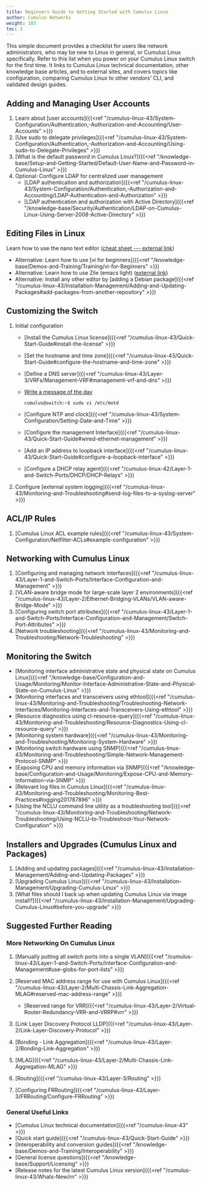 ```yaml
---
title: Beginners Guide to Getting Started with Cumulus Linux
author: Cumulus Networks
weight: 103
toc: 3
---
```


This simple document provides a checklist for users like network administrators, who may be new to Linux in general, or Cumulus Linux specifically. Refer to this list when you power on your Cumulus Linux switch for the first time. It links to Cumulus Linux technical documentation, other knowledge base articles, and to external sites, and covers topics like configuration, comparing Cumulus Linux to other vendors' CLI, and validated design guides.

## Adding and Managing User Accounts

1.  Learn about [user accounts]({{<ref "/cumulus-linux-43/System-Configuration/Authentication,-Authorization-and-Accounting/User-Accounts" >}})
3.  [Use sudo to delegate privileges]({{<ref "/cumulus-linux-43/System-Configuration/Authentication,-Authorization-and-Accounting/Using-sudo-to-Delegate-Privileges" >}})
4.  [What is the default password in Cumulus Linux?]({{<ref "/knowledge-base/Setup-and-Getting-Started/Default-User-Name-and-Password-in-Cumulus-Linux" >}})
5.  Optional: Configure LDAP for centralized user management
    - [LDAP authentication and authorization]({{<ref "/cumulus-linux-43/System-Configuration/Authentication,-Authorization-and-Accounting/LDAP-Authentication-and-Authorization" >}})
    - [LDAP authentication and authorization with Active Directory]({{<ref "/knowledge-base/Security/Authentication/LDAP-on-Cumulus-Linux-Using-Server-2008-Active-Directory" >}})

## Editing Files in Linux

Learn how to use the nano text editor ([cheat sheet --- external link](http://www.cheatography.com/hkellaway/cheat-sheets/nano-text-editor/))

- Alternative: Learn how to use [vi for beginners]({{<ref "/knowledge-base/Demos-and-Training/Training/vi-for-Beginners" >}})
- Alternative: Learn how to use Zile (emacs light) ([external link](http://www.gnu.org/software/zile/))
- Alternative: Install any other editor by [adding a Debian package]({{<ref "/cumulus-linux-43/Installation-Management/Adding-and-Updating-Packages#add-packages-from-another-repository" >}})

## Customizing the Switch

1.  Initial configuration
    - [Install the Cumulus Linux license]({{<ref "/cumulus-linux-43/Quick-Start-Guide#install-the-license" >}})
    - [Set the hostname and time zone]({{<ref "/cumulus-linux-43/Quick-Start-Guide#configure-the-hostname-and-time-zone" >}})
    - [Define a DNS server]({{<ref "/cumulus-linux-43/Layer-3/VRFs/Management-VRF#management-vrf-and-dns" >}})
    - [Write a message of the day](https://wiki.debian.org/motd)

          cumulus@switch:~$ sudo vi /etc/motd

    - [Configure NTP and clock]({{<ref "/cumulus-linux-43/System-Configuration/Setting-Date-and-Time" >}})
    - [Configure the management Interface]({{<ref "/cumulus-linux-43/Quick-Start-Guide#wired-ethernet-management" >}})
    - [Add an IP address to loopback interface]({{<ref "/cumulus-linux-43/Quick-Start-Guide#configure-a-loopback-interface" >}})
    - [Configure a DHCP relay agent]({{<ref "/cumulus-linux-42/Layer-1-and-Switch-Ports/DHCP/DHCP-Relays" >}})
2.  Configure [external system logging]({{<ref "/cumulus-linux-43/Monitoring-and-Troubleshooting#send-log-files-to-a-syslog-server" >}})

## ACL/IP Rules

1.  [Cumulus Linux ACL example rules]({{<ref "/cumulus-linux-43/System-Configuration/Netfilter-ACLs#example-configuration" >}})

## Networking with Cumulus Linux

1.  [Configuring and managing network interfaces]({{<ref "/cumulus-linux-43/Layer-1-and-Switch-Ports/Interface-Configuration-and-Management" >}})
2.  [VLAN-aware bridge mode for large-scale layer 2 environments]({{<ref "/cumulus-linux-43/Layer-2/Ethernet-Bridging-VLANs/VLAN-aware-Bridge-Mode" >}})
3.  [Configuring switch port attributes]({{<ref "/cumulus-linux-43/Layer-1-and-Switch-Ports/Interface-Configuration-and-Management/Switch-Port-Attributes" >}})
4.  [Network troubleshooting]({{<ref "/cumulus-linux-43/Monitoring-and-Troubleshooting/Network-Troubleshooting" >}})

## Monitoring the Switch

- [Monitoring interface administrative state and physical state on Cumulus Linux]({{<ref "/knowledge-base/Configuration-and-Usage/Monitoring/Monitor-Interface-Administrative-State-and-Physical-State-on-Cumulus-Linux" >}})
- [Monitoring interfaces and transceivers using ethtool]({{<ref "/cumulus-linux-43/Monitoring-and-Troubleshooting/Troubleshooting-Network-Interfaces/Monitoring-Interfaces-and-Transceivers-Using-ethtool" >}})
- [Resource diagnostics using cl-resource-query]({{<ref "/cumulus-linux-43/Monitoring-and-Troubleshooting/Resource-Diagnostics-Using-cl-resource-query" >}})
- [Monitoring system hardware]({{<ref "/cumulus-linux-43/Monitoring-and-Troubleshooting/Monitoring-System-Hardware" >}})
- [Monitoring switch hardware using SNMP]({{<ref "/cumulus-linux-43/Monitoring-and-Troubleshooting/Simple-Network-Management-Protocol-SNMP" >}})
- [Exposing CPU and memory information via SNMP]({{<ref "/knowledge-base/Configuration-and-Usage/Monitoring/Expose-CPU-and-Memory-Information-via-SNMP" >}})
- [Relevant log files in Cumulus Linux]({{<ref "/cumulus-linux-43/Monitoring-and-Troubleshooting/Monitoring-Best-Practices#logging201787896" >}})
- [Using the NCLU command line utility as a troubleshooting tool]({{<ref "/cumulus-linux-43/Monitoring-and-Troubleshooting/Network-Troubleshooting/Using-NCLU-to-Troubleshoot-Your-Network-Configuration" >}})

## Installers and Upgrades (Cumulus Linux and Packages)

1.  [Adding and updating packages]({{<ref "/cumulus-linux-43/Installation-Management/Adding-and-Updating-Packages" >}})
2.  [Upgrading Cumulus Linux]({{<ref "/cumulus-linux-43/Installation-Management/Upgrading-Cumulus-Linux" >}})
3.  [What files should I back up when updating Cumulus Linux via image install?]({{<ref "/cumulus-linux-43/Installation-Management/Upgrading-Cumulus-Linux#before-you-upgrade" >}})

## Suggested Further Reading

### More Networking On Cumulus Linux

1.  [Manually putting all switch ports into a single VLAN]({{<ref "/cumulus-linux-43/Layer-1-and-Switch-Ports/Interface-Configuration-and-Management#use-globs-for-port-lists" >}})
2.  [Reserved MAC address range for use with Cumulus Linux]({{<ref "/cumulus-linux-43/Layer-2/Multi-Chassis-Link-Aggregation-MLAG#reserved-mac-address-range" >}})

    - [Reserved range for VRR]({{<ref "/cumulus-linux-43/Layer-2/Virtual-Router-Redundancy-VRR-and-VRRP#vrr" >}})

3.  [Link Layer Discovery Protocol LLDP]({{<ref "/cumulus-linux-43/Layer-2/Link-Layer-Discovery-Protocol" >}})
4.  [Bonding - Link Aggregation]({{<ref "/cumulus-linux-43/Layer-2/Bonding-Link-Aggregation" >}})
5.  [MLAG]({{<ref "/cumulus-linux-43/Layer-2/Multi-Chassis-Link-Aggregation-MLAG" >}})
6.  [Routing]({{<ref "/cumulus-linux-43/Layer-3/Routing" >}})
7.  [Configuring FRRouting]({{<ref "/cumulus-linux-43/Layer-3/FRRouting/Configure-FRRouting" >}})

### General Useful Links

- [Cumulus Linux technical documentation]({{<ref "/cumulus-linux-43" >}})
- [Quick start guide]({{<ref "/cumulus-linux-43/Quick-Start-Guide" >}})
- [Interoperability and conversion guides]({{<ref "/knowledge-base/Demos-and-Training/Interoperability" >}})
- [General license questions]({{<ref "/knowledge-base/Support/Licensing" >}})
- [Release notes for the latest Cumulus Linux version]({{<ref "/cumulus-linux-43/Whats-New/rn" >}})

